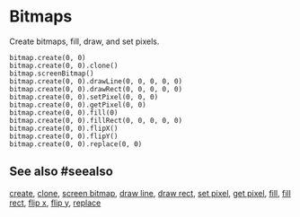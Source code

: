 # Bitmaps

Create bitmaps, fill, draw, and set pixels.

```cards
bitmap.create(0, 0)
bitmap.create(0, 0).clone()
bitmap.screenBitmap()
bitmap.create(0, 0).drawLine(0, 0, 0, 0, 0)
bitmap.create(0, 0).drawRect(0, 0, 0, 0, 0)
bitmap.create(0, 0).setPixel(0, 0, 0)
bitmap.create(0, 0).getPixel(0, 0)
bitmap.create(0, 0).fill(0)
bitmap.create(0, 0).fillRect(0, 0, 0, 0, 0)
bitmap.create(0, 0).flipX()
bitmap.create(0, 0).flipY()
bitmap.create(0, 0).replace(0, 0)
```

## See also #seealso

[create](/reference/bitmaps/create),
[clone](/reference/bitmaps/bitmap/clone),
[screen bitmap](/reference/bitmaps/screen-bitmap),
[draw line](/reference/bitmaps/bitmap/draw-line),
[draw rect](/reference/bitmaps/bitmap/draw-rect),
[set pixel](/reference/bitmaps/bitmap/set-pixel),
[get pixel](/reference/bitmaps/bitmap/get-pixel),
[fill](/reference/bitmaps/bitmap/fill),
[fill rect](/reference/bitmaps/bitmap/fill-rect),
[flip x](/reference/bitmaps/bitmap/flip-x),
[flip y](/reference/bitmaps/bitmap/flip-y),
[replace](/reference/bitmaps/bitmap/replace)

